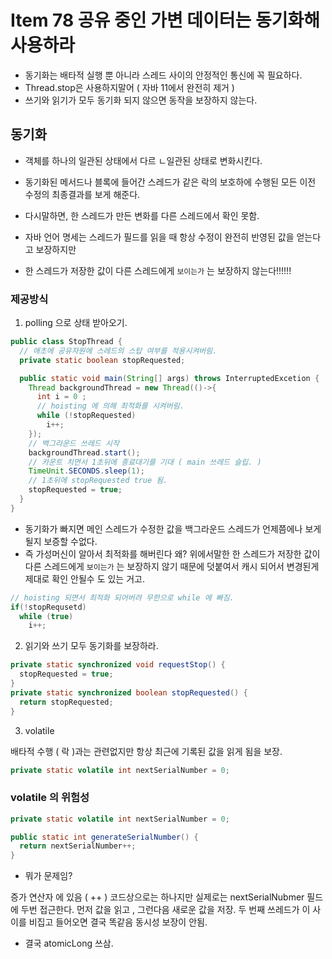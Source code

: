 # Item 78 공유 중인 가변 데이터는 동기화해 사용하라

- 동기화는 배타적 실행 뿐 아니라 스레드 사이의 안정적인 통신에 꼭 필요하다.
- Thread.stop은 사용하지말어 ( 자바 11에서 완전히 제거 )
- 쓰기와 읽기가 모두 동기화 되지 않으면 동작을 보장하지 않는다.

## 동기화

- 객체를 하나의 일관된 상태에서 다르 ㄴ일관된 상태로 변화시킨다.
- 동기화된 메서드나 블록에 들어간 스레드가 같은 락의 보호하에 수행된 모든 이전 수정의 최종결과를 보게 해준다.
- 다시말하면, 한 스레드가 만든 변화를 다른 스레드에서 확인 못함.

- 자바 언어 명세는 스레드가 필드를 읽을 때 항상 수정이 완전히 반영된 값을 얻는다고 보장하지만
- 한 스레드가 저장한 값이 다른 스레드에게 `보이는가` 는 보장하지 않는다!!!!!!

### 제공방식

1. polling 으로 상태 받아오기.

```java
public class StopThread {
  // 애초에 공유자원에 스레드의 스탑 여부를 적용시켜버림.
  private static boolean stopRequested;

  public static void main(String[] args) throws InterruptedExcetion {
    Thread backgroundThread = new Thread(()->{
      int i = 0 ;
      // hoisting 에 의해 최적화를 시켜버림.
      while (!stopRequested)
        i++;
    });
    // 백그라운드 쓰레드 시작
    backgroundThread.start();
    // 카운트 치면서 1초뒤에 종료대기를 기대 ( main 쓰레드 슬립. )
    TimeUnit.SECONDS.sleep(1);
    // 1초뒤에 stopRequested true 됨.
    stopRequested = true;
  }
}

```

- 동기화가 빠지면 메인 스레드가 수정한 값을 백그라운드 스레드가 언제쯤에나 보게 될지 보증할 수없다.
- 즉 가성머신이 알아서 최적화를 해버린다 왜?
  위에서말한 한 스레드가 저장한 값이 다른 스레드에게 `보이는가` 는 보장하지 않기 때문에
  덧붙여서 캐시 되어서 변경된게 제대로 확인 안될수 도 있는 거고.

```java
// hoisting 되면서 최적화 되어버려 무한으로 while 에 빠짐.
if(!stopRequsetd)
  while (true)
    i++;
```

2. 읽기와 쓰기 모두 동기화를 보장하라.

```java
private static synchronized void requestStop() {
  stopRequested = true;
}
private static synchronized boolean stopRequested() {
  return stopRequested;
}
```

3. volatile

배타적 수행 ( 락 )과는 관련없지만
항상 최근에 기록된 값을 읽게 됨을 보장.

```java
private static volatile int nextSerialNumber = 0;
```

### volatile 의 위험성

```java
private static volatile int nextSerialNumber = 0;

public static int generateSerialNumber() {
  return nextSerialNumber++;
}
```

- 뭐가 문제임?

증가 연산자 에 있음 ( ++ )
코드상으로는 하나지만 실제로는 nextSerialNubmer 필드에 두번 접근한다.
먼저 값을 읽고 , 그런다음 새로운 값을 저장.
두 번째 쓰레드가 이 사이를 비집고 들어오면 결국 똑같음 동시성 보장이 안됨.

- 결국 atomicLong 쓰삼.
